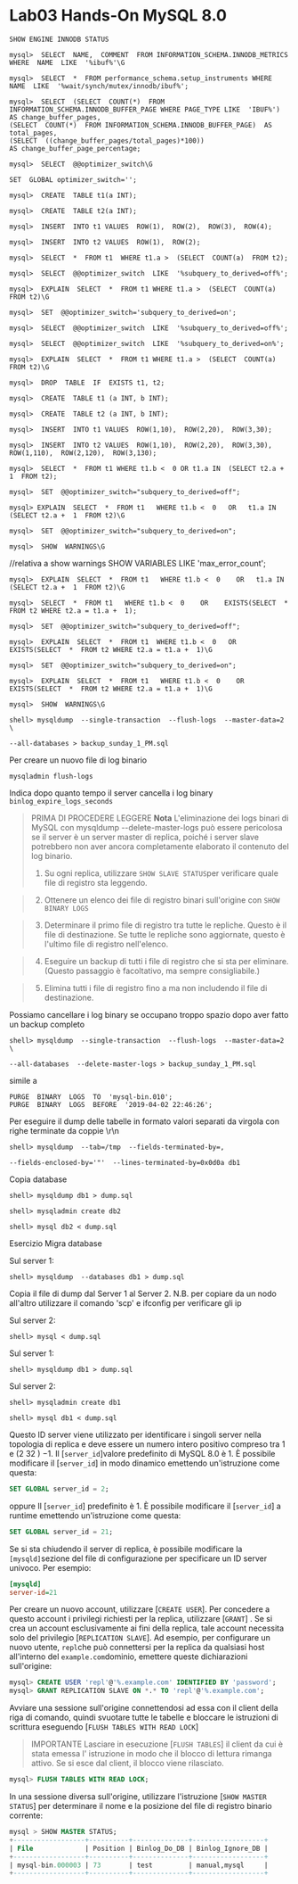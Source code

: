 # Lab03 Hands-On MySQL 8.0


```
SHOW ENGINE INNODB STATUS
```


```
mysql>  SELECT  NAME,  COMMENT  FROM INFORMATION_SCHEMA.INNODB_METRICS WHERE  NAME  LIKE  '%ibuf%'\G
```


```
mysql>  SELECT  *  FROM performance_schema.setup_instruments WHERE  NAME  LIKE  '%wait/synch/mutex/innodb/ibuf%';
```

```
mysql>  SELECT  (SELECT  COUNT(*)  FROM INFORMATION_SCHEMA.INNODB_BUFFER_PAGE WHERE PAGE_TYPE LIKE  'IBUF%')  AS change_buffer_pages, 
(SELECT  COUNT(*)  FROM INFORMATION_SCHEMA.INNODB_BUFFER_PAGE)  AS total_pages,
(SELECT  ((change_buffer_pages/total_pages)*100))
AS change_buffer_page_percentage;
```
```
mysql>  SELECT  @@optimizer_switch\G
```
```
SET  GLOBAL optimizer_switch='';
```

```
mysql>  CREATE  TABLE t1(a INT);  
```

```
mysql>  CREATE  TABLE t2(a INT);  
```

```
mysql>  INSERT  INTO t1 VALUES  ROW(1),  ROW(2),  ROW(3),  ROW(4);  
```

```
mysql>  INSERT  INTO t2 VALUES  ROW(1),  ROW(2);  
```
```
mysql>  SELECT  *  FROM t1  WHERE t1.a >  (SELECT  COUNT(a)  FROM t2);
```
```
mysql>  SELECT  @@optimizer_switch  LIKE  '%subquery_to_derived=off%';
```
```
mysql>  EXPLAIN  SELECT  *  FROM t1 WHERE t1.a >  (SELECT  COUNT(a)  FROM t2)\G
```
```
mysql>  SET  @@optimizer_switch='subquery_to_derived=on';
```
```
mysql>  SELECT  @@optimizer_switch  LIKE  '%subquery_to_derived=off%';
```
```
mysql>  SELECT  @@optimizer_switch  LIKE  '%subquery_to_derived=on%';
```
```
mysql>  EXPLAIN  SELECT  *  FROM t1 WHERE t1.a >  (SELECT  COUNT(a)  FROM t2)\G
```


```
mysql>  DROP  TABLE  IF  EXISTS t1, t2;
```
```
mysql>  CREATE  TABLE t1 (a INT, b INT);  
```
```
mysql>  CREATE  TABLE t2 (a INT, b INT);  
```
```
mysql>  INSERT  INTO t1 VALUES  ROW(1,10),  ROW(2,20),  ROW(3,30);  
```
```
mysql>  INSERT  INTO t2 VALUES  ROW(1,10),  ROW(2,20),  ROW(3,30),  ROW(1,110),  ROW(2,120),  ROW(3,130);
```

```
mysql>  SELECT  *  FROM t1 WHERE t1.b <  0 OR t1.a IN  (SELECT t2.a +  1  FROM t2);
```
```
mysql>  SET  @@optimizer_switch="subquery_to_derived=off";
```
```
mysql> EXPLAIN  SELECT  *  FROM t1   WHERE t1.b <  0   OR   t1.a IN  (SELECT t2.a +  1  FROM t2)\G
```

```
mysql>  SET  @@optimizer_switch="subquery_to_derived=on";
```

```
mysql>  SHOW  WARNINGS\G
```
//relativa a show warnings SHOW  VARIABLES  LIKE  'max_error_count';
```
mysql>  EXPLAIN  SELECT  *  FROM t1   WHERE t1.b <  0    OR   t1.a IN  (SELECT t2.a +  1  FROM t2)\G
```
```
mysql>  SELECT  *  FROM t1   WHERE t1.b <  0    OR    EXISTS(SELECT  *  FROM t2 WHERE t2.a = t1.a +  1);
```
```
mysql>  SET  @@optimizer_switch="subquery_to_derived=off";
```
```
mysql>  EXPLAIN  SELECT  *  FROM t1  WHERE t1.b <  0   OR  EXISTS(SELECT  *  FROM t2 WHERE t2.a = t1.a +  1)\G
```
```
mysql>  SET  @@optimizer_switch="subquery_to_derived=on";
```
```
mysql>  EXPLAIN  SELECT  *  FROM t1   WHERE t1.b <  0    OR    EXISTS(SELECT  *  FROM t2 WHERE t2.a = t1.a +  1)\G
```
```
mysql>  SHOW  WARNINGS\G
```


```
shell> mysqldump  --single-transaction  --flush-logs  --master-data=2 \

--all-databases > backup_sunday_1_PM.sql
```
Per creare un nuovo file di log binario 
```
mysqladmin flush-logs
```
Indica dopo quanto tempo il server cancella i log binary
`binlog_expire_logs_seconds`


>PRIMA DI PROCEDERE LEGGERE
>**Nota** L'eliminazione dei logs binari di MySQL con mysqldump --delete-master-logs può essere pericolosa se il server è un server master di replica, poiché i server slave potrebbero non aver ancora completamente elaborato il contenuto del log binario. 
>1.  Su ogni replica, utilizzare `SHOW SLAVE STATUS`per verificare quale file di registro sta leggendo.
    
>2.  Ottenere un elenco dei file di registro binari sull'origine con `SHOW BINARY LOGS`
    
>3.  Determinare il primo file di registro tra tutte le repliche. Questo è il file di destinazione. Se tutte le repliche sono aggiornate, questo è l'ultimo file di registro nell'elenco.
    
>4.  Eseguire un backup di tutti i file di registro che si sta per eliminare. (Questo passaggio è facoltativo, ma sempre consigliabile.)
    
>5.  Elimina tutti i file di registro fino a ma non includendo il file di destinazione.

Possiamo cancellare i log binary se occupano troppo spazio dopo aver fatto un
backup completo
```
shell> mysqldump  --single-transaction  --flush-logs  --master-data=2 \

--all-databases  --delete-master-logs > backup_sunday_1_PM.sql
```
simile a 
```
PURGE  BINARY  LOGS  TO  'mysql-bin.010';  
PURGE  BINARY  LOGS  BEFORE  '2019-04-02 22:46:26';
```


Per eseguire il dump delle tabelle in formato valori separati da virgola con righe terminate da coppie \r\n
```
shell> mysqldump  --tab=/tmp  --fields-terminated-by=,

--fields-enclosed-by='"'  --lines-terminated-by=0x0d0a db1
```
Copia database
```
shell> mysqldump db1 > dump.sql

shell> mysqladmin create db2

shell> mysql db2 < dump.sql
```

Esercizio
Migra database



Sul server 1:
```
shell> mysqldump  --databases db1 > dump.sql
```
  

Copia il file di dump dal Server 1 al Server 2.
N.B. per copiare da un nodo all'altro utilizzare il comando 'scp' e ifconfig per verificare gli ip

Sul server 2:
```
shell> mysql < dump.sql
```

Sul server 1:
```
shell> mysqldump db1 > dump.sql
```
  

Sul server 2:
```
shell> mysqladmin create db1

shell> mysql db1 < dump.sql
```





Questo ID server viene utilizzato per identificare i singoli server nella topologia di replica e deve essere un numero intero positivo compreso tra 1 e (2 32 ) −1. Il [`server_id`]valore predefinito di MySQL 8.0 è 1. È possibile modificare il [`server_id`] in modo dinamico emettendo un'istruzione come questa:






```sql
SET GLOBAL server_id = 2;
```
oppure
Il [`server_id`] predefinito è 1. È possibile modificare il [`server_id`] a runtime emettendo un'istruzione come questa:

```sql
SET GLOBAL server_id = 21;
```

Se si sta chiudendo il server di replica, è possibile modificare la `[mysqld]`sezione del file di configurazione per specificare un ID server univoco. Per esempio:

```ini
[mysqld]
server-id=21
```

Per creare un nuovo account, utilizzare [`CREATE USER`]. Per concedere a questo account i privilegi richiesti per la replica, utilizzare [`GRANT`] . Se si crea un account esclusivamente ai fini della replica, tale account necessita solo del privilegio [`REPLICATION SLAVE`]. Ad esempio, per configurare un nuovo utente, `repl`che può connettersi per la replica da qualsiasi host all'interno del `example.com`dominio, emettere queste dichiarazioni sull'origine:

```sql
mysql> CREATE USER 'repl'@'%.example.com' IDENTIFIED BY 'password';
mysql> GRANT REPLICATION SLAVE ON *.* TO 'repl'@'%.example.com';
```

Avviare una sessione sull'origine connettendosi ad essa con il client della riga di comando, quindi svuotare tutte le tabelle e bloccare le istruzioni di scrittura eseguendo [`FLUSH TABLES WITH READ LOCK`]





>IMPORTANTE
>Lasciare in esecuzione [`FLUSH TABLES`] il client da cui è stata emessa l' istruzione in modo che il blocco di lettura rimanga attivo. Se si esce dal client, il blocco viene rilasciato.
```sql
mysql> FLUSH TABLES WITH READ LOCK;
```


In una sessione diversa sull'origine, utilizzare l'istruzione [`SHOW MASTER STATUS`] per determinare il nome e la posizione del file di registro binario corrente:

```sql
mysql > SHOW MASTER STATUS;
+------------------+----------+--------------+------------------+
| File             | Position | Binlog_Do_DB | Binlog_Ignore_DB |
+------------------+----------+--------------+------------------+
| mysql-bin.000003 | 73       | test         | manual,mysql     |
+------------------+----------+--------------+------------------+
```
